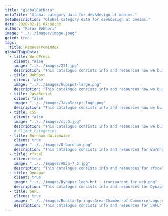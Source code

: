 ```yaml
---
title: "globalCatData"
metaTitle: "Global category data for dev&design at oneims."
metaDescription: "Global category data for dev&design at oneims."
date: 2020-02-11 07:00:00
author: "Paras Bokhari"
image: "../../images/image.jpeg"
gated: true
tags:
  title: RemoveFromIndex
globalTagsData:
  - title: WordPress
    client: false
    image: "../../images/231.jpg"
    description: "This catalogue consists info and resources how we build using WordPress"
  - title: HubSpot
    client: false
    image: "../../images/hubspot-large.png"
    description: "This catalogue consists info and resources how we build using HubSpot"
  - title: JavaScript
    client: false
    image: "../../images/JavaScript-logo.png"
    description: "This catalogue consists info and resources how we build using JavaScript"
  - title: CSS
    client: false
    image: "../../images/css3.jpg"
    description: "This catalogue consists info and resources how we build using CSS"
    # Client Categories
  - title: Burnham Nationwide
    client: true
    image: "../../images/0-burnham.png"
    description: "This catalogue consists info and resources for Burnham Nationwide"
  - title: rfxcel
    client: true
    image: "../../images/ABJn-7_3.jpg"
    description: "This catalogue consists info and resources for rfxcel"
  - title: Dynapar
    client: true
    image: "../../images/Dynapar_logo-hnt_-_transparent_for_web.png"
    description: "This catalogue consists info and resources for Dynapar"
  - title: SWFL
    client: true
    image: "../../images/Bonita-Springs-Area-Chamber-of-Commerce-Logo-no-tagline-Compresed.jpg"
    description: "This catalogue consists info and resources for SWFL"
---
```

